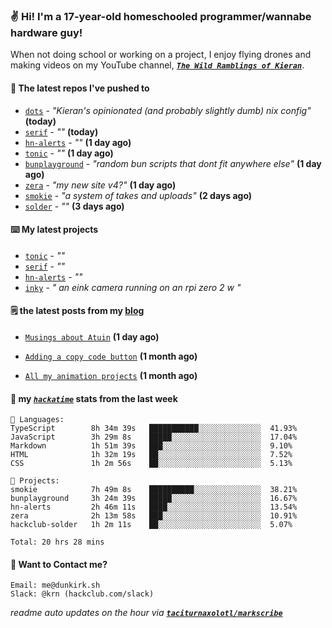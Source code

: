 ### ✌️ Hi! I'm a 17-year-old homeschooled programmer/wannabe hardware guy!

When not doing school or working on a project, I enjoy flying drones and making videos on my YouTube channel, [**_`The Wild Ramblings of Kieran`_**](https://youtube.com/@kieran.rambles).

#### 👷 The latest repos I've pushed to

- [`dots`](https://github.com/taciturnaxolotl/dots) - _"Kieran's opinionated (and probably slightly dumb) nix config"_ **(today)**
- [`serif`](https://github.com/taciturnaxolotl/serif) - _""_ **(today)**
- [`hn-alerts`](https://github.com/taciturnaxolotl/hn-alerts) - _""_ **(1 day ago)**
- [`tonic`](https://github.com/taciturnaxolotl/tonic) - _""_ **(1 day ago)**
- [`bunplayground`](https://github.com/taciturnaxolotl/bunplayground) - _"random bun scripts that dont fit anywhere else"_ **(1 day ago)**
- [`zera`](https://github.com/taciturnaxolotl/zera) - _"my new site v4?"_ **(1 day ago)**
- [`smokie`](https://github.com/taciturnaxolotl/smokie) - _"a system of takes and uploads"_ **(2 days ago)**
- [`solder`](https://github.com/hackclub/solder) - _""_ **(3 days ago)**

#### ⌨️ My latest projects

- [`tonic`](https://github.com/taciturnaxolotl/tonic) - _""_
- [`serif`](https://github.com/taciturnaxolotl/serif) - _""_
- [`hn-alerts`](https://github.com/taciturnaxolotl/hn-alerts) - _""_
- [`inky`](https://github.com/taciturnaxolotl/inky) - _" an eink camera running on an rpi zero 2 w "_

#### 🗒️ the latest posts from my [blog](https://dunkirk.sh)

- [`Musings about Atuin`](https://dunkirk.sh/blog/atuin/) **(1 day ago)**

- [`Adding a copy code button`](https://dunkirk.sh/blog/adding-a-copy-button/) **(1 month ago)**

- [`All my animation projects`](https://dunkirk.sh/blog/my-animations/) **(1 month ago)**



#### 📡 my [_`hackatime`_](https://waka.hackclub.com) stats from the last week

```text
💾 Languages:
TypeScript        8h 34m 39s   ███████████░░░░░░░░░░░░░░  41.93%
JavaScript        3h 29m 8s    █████░░░░░░░░░░░░░░░░░░░░  17.04%
Markdown          1h 51m 39s   ███░░░░░░░░░░░░░░░░░░░░░░  9.10%
HTML              1h 32m 19s   ██░░░░░░░░░░░░░░░░░░░░░░░  7.52%
CSS               1h 2m 56s    ██░░░░░░░░░░░░░░░░░░░░░░░  5.13%

💼 Projects:
smokie            7h 49m 8s    ██████████░░░░░░░░░░░░░░░  38.21%
bunplayground     3h 24m 39s   █████░░░░░░░░░░░░░░░░░░░░  16.67%
hn-alerts         2h 46m 11s   ████░░░░░░░░░░░░░░░░░░░░░  13.54%
zera              2h 13m 58s   ███░░░░░░░░░░░░░░░░░░░░░░  10.91%
hackclub-solder   1h 2m 11s    ██░░░░░░░░░░░░░░░░░░░░░░░  5.07%

Total: 20 hrs 28 mins
```

#### 📮 Want to Contact me?

```text
Email: me@dunkirk.sh
Slack: @krn (hackclub.com/slack)
```

_readme auto updates on the hour via [**`taciturnaxolotl/markscribe`**](https://github.com/taciturnaxolotl/markscribe)_
